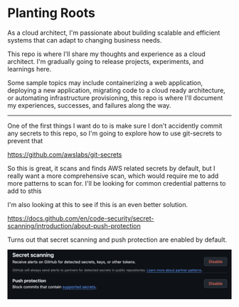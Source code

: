 # Planting Roots

As a cloud architect, I'm passionate about building scalable and efficient systems that can adapt to changing business needs.

This repo is where I'll share my thoughts and experience as a cloud architect.   I'm gradually going to release projects, experiments, and learnings here.  

Some sample topics may include containerizing a web application, deploying a new application, migrating code to a cloud ready architecture, or automating infrastructure provisioning, this repo is where I'll document my experiences, successes, and failures along the way. 

---

One of the first things I want do to is make sure I don't accidently commit any secrets to this repo, so I'm going to explore how to use git-secrets to prevent that

https://github.com/awslabs/git-secrets

So this is great, it scans and finds AWS related secrets by default, but I really want a more comprehensive scan, which would require me to add more patterns to scan for.  I'll be looking for common credential patterns to add to sthis

I'm also looking at this to see if this is an even better solution.

https://docs.github.com/en/code-security/secret-scanning/introduction/about-push-protection

Turns out that secret scanning and push protection are enabled by default.  

![pushProtection](images/pushProtectionAndSecretScanning.png)